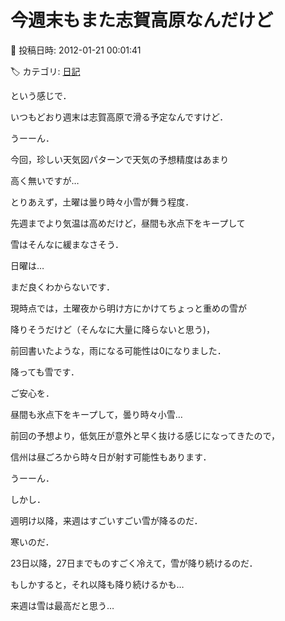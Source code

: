 # 今週末もまた志賀高原なんだけど

📅 投稿日時: 2012-01-21 00:01:41

🏷️ カテゴリ: [日記](cc4b5682fb7b8b144980957a978653fb0.md)

という感じで．





いつもどおり週末は志賀高原で滑る予定なんですけど．


うーーん．


今回，珍しい天気図パターンで天気の予想精度はあまり


高く無いですが…





とりあえず，土曜は曇り時々小雪が舞う程度．


先週までより気温は高めだけど，昼間も氷点下をキープして


雪はそんなに緩まなさそう．





日曜は…


まだ良くわからないです．


現時点では，土曜夜から明け方にかけてちょっと重めの雪が


降りそうだけど（そんなに大量に降らないと思う)，


前回書いたような，雨になる可能性は0になりました．


降っても雪です．


ご安心を．


昼間も氷点下をキープして，曇り時々小雪…


前回の予想より，低気圧が意外と早く抜ける感じになってきたので，


信州は昼ごろから時々日が射す可能性もあります．





うーーん．


しかし．


週明け以降，来週はすごいすごい雪が降るのだ．


寒いのだ．


23日以降，27日までものすごく冷えて，雪が降り続けるのだ．


もしかすると，それ以降も降り続けるかも…


来週は雪は最高だと思う…
